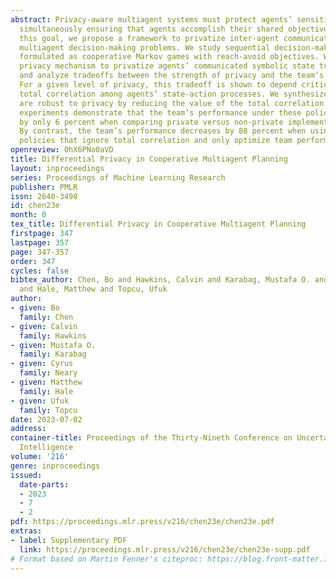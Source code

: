 ```yaml
---
abstract: Privacy-aware multiagent systems must protect agents’ sensitive data while
  simultaneously ensuring that agents accomplish their shared objectives. Towards
  this goal, we propose a framework to privatize inter-agent communications in cooperative
  multiagent decision-making problems. We study sequential decision-making problems
  formulated as cooperative Markov games with reach-avoid objectives. We apply a differential
  privacy mechanism to privatize agents’ communicated symbolic state trajectories,
  and analyze tradeoffs between the strength of privacy and the team’s performance.
  For a given level of privacy, this tradeoff is shown to depend critically upon the
  total correlation among agents’ state-action processes. We synthesize policies that
  are robust to privacy by reducing the value of the total correlation. Numerical
  experiments demonstrate that the team’s performance under these policies decreases
  by only 6 percent when comparing private versus non-private implementations of communication.
  By contrast, the team’s performance decreases by 88 percent when using baseline
  policies that ignore total correlation and only optimize team performance.
openreview: 0hX6PNo0aVD
title: Differential Privacy in Cooperative Multiagent Planning
layout: inproceedings
series: Proceedings of Machine Learning Research
publisher: PMLR
issn: 2640-3498
id: chen23e
month: 0
tex_title: Differential Privacy in Cooperative Multiagent Planning
firstpage: 347
lastpage: 357
page: 347-357
order: 347
cycles: false
bibtex_author: Chen, Bo and Hawkins, Calvin and Karabag, Mustafa O. and Neary, Cyrus
  and Hale, Matthew and Topcu, Ufuk
author:
- given: Bo
  family: Chen
- given: Calvin
  family: Hawkins
- given: Mustafa O.
  family: Karabag
- given: Cyrus
  family: Neary
- given: Matthew
  family: Hale
- given: Ufuk
  family: Topcu
date: 2023-07-02
address:
container-title: Proceedings of the Thirty-Nineth Conference on Uncertainty in Artificial
  Intelligence
volume: '216'
genre: inproceedings
issued:
  date-parts:
  - 2023
  - 7
  - 2
pdf: https://proceedings.mlr.press/v216/chen23e/chen23e.pdf
extras:
- label: Supplementary PDF
  link: https://proceedings.mlr.press/v216/chen23e/chen23e-supp.pdf
# Format based on Martin Fenner's citeproc: https://blog.front-matter.io/posts/citeproc-yaml-for-bibliographies/
---
```


